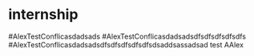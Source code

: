 # internship
#AlexTestConflicasdadsads
#AlexTestConflicasdadsadsdfsdfsdfsdfsdfs
#AlexTestConflicasdadsadsdfsdfsdfsdfsdfsdsaddsassadsad
test AAlex
